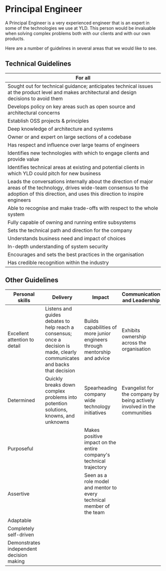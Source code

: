 # Principal Engineer

A Principal Engineer is a very experienced engineer that is an expert in some of
the technologies we use at YLD. This person would be invaluable when solving
complex problems both with our clients and with our own products.

Here are a number of guidelines in several areas that we would like to see.

## Technical Guidelines

| For all |
| ------ |
| Sought out for technical guidance; anticipates technical issues at the product level and makes architectural and design decisions to avoid them |
| Develops policy on key areas such as open source and architectural concerns |
| Establish OSS projects & principles |
| Deep knowledge of architecture and systems |
| Owner or and expert on large sections of a codebase |
| Has respect and influence over large teams of engineers |
| Identifies new technologies with which to engage clients and provide value |
| Identifies technical areas at existing and potential clients in which YLD could pitch for new business |
| Leads the conversations internally about the direction of major areas of the technology, drives wide-team consensus to the adoption of this direction, and uses this direction to inspire engineers |
| Able to recognise and make trade-offs with respect to the whole system |
| Fully capable of owning and running entire subsystems |
| Sets the technical path and direction for the company |
| Understands business need and impact of choices |
| In-depth understanding of system security |
| Encourages and sets the best practices in the organisation |
| Has credible recognition within the industry |

## Other Guidelines

| Personal skills | Delivery | Impact | Communication and Leadership |
| ------ | ------ | ------ | ------ |
| Excellent attention to detail | Listens and guides debates to help reach a consensus; once a decision is made, clearly communicates and backs that decision | Builds capabilities of more junior engineers through mentorship and advice | Exhibits ownership across the organisation |
| Determined | Quickly breaks down complex problems into potention solutions, knowns, and unknowns | Spearheading company wide technology initiatives | Evangelist for the company by being actively involved in the communities |
| Purposeful |  | Makes positive impact on the entire company's technical trajectory |  |
| Assertive |  | Seen as a role model and mentor to every technical member of the team |  |
| Adaptable |  |  |  |
| Completely self-driven |  |  |  |
| Demonstrates independent decision making |  |  |  |

